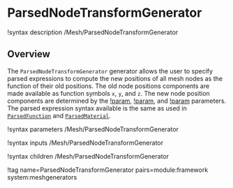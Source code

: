# ParsedNodeTransformGenerator

!syntax description /Mesh/ParsedNodeTransformGenerator

## Overview

The `ParsedNodeTransformGenerator` generator allows the user to specify parsed expressions to compute the new positions of all mesh nodes as the function of their old positions.
The old node positions components are made available as function symbols `x`, `y`, and `z`. The new node position components are determined by the [!param](/Mesh/ParsedNodeTransformGenerator/x_function),
[!param](/Mesh/ParsedNodeTransformGenerator/y_function), and [!param](/Mesh/ParsedNodeTransformGenerator/z_function) parameters. The parsed expression syntax available is the same as used
in [`ParsedFunction`](MooseParsedFunction.md) and [`ParsedMaterial`](ParsedMaterial.md).


!syntax parameters /Mesh/ParsedNodeTransformGenerator

!syntax inputs /Mesh/ParsedNodeTransformGenerator

!syntax children /Mesh/ParsedNodeTransformGenerator

!tag name=ParsedNodeTransformGenerator pairs=module:framework system:meshgenerators
